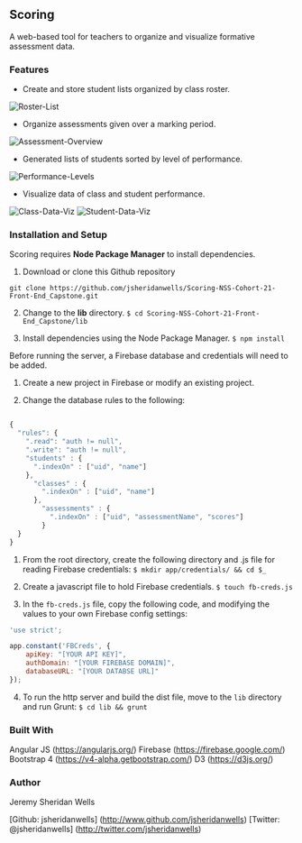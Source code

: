 ## Scoring
A web-based tool for teachers to organize and visualize formative assessment data.

### Features

* Create and store student lists organized by class roster.

![Roster-List](/documentation/Roster-List.jpg)

* Organize assessments given over a marking period.

![Assessment-Overview](/documentation/Assessment-Overview.jpg)

* Generated lists of students sorted by level of performance.

![Performance-Levels](/documentation/Performance-Levels.jpg)

* Visualize data of class and student performance.

![Class-Data-Viz](/documentation/Class-Data-Viz.jpg)
![Student-Data-Viz](/documentation/Student-Data-Viz.jpg)

### Installation and Setup

Scoring requires **Node Package Manager** to install dependencies.

1. Download or clone this Github repository

`git clone https://github.com/jsheridanwells/Scoring-NSS-Cohort-21-Front-End_Capstone.git`

2. Change to the __lib__ directory.
`$ cd Scoring-NSS-Cohort-21-Front-End_Capstone/lib`

3. Install dependencies using the Node Package Manager.
`$ npm install`

Before running the server, a Firebase database and credentials will need to be added.

1. Create a new project in Firebase or modify an existing project.

2. Change the database rules to the following: 
```javascript

{
  "rules": {
    ".read": "auth != null",
    ".write": "auth != null",
    "students" : {
      ".indexOn" : ["uid", "name"]
    },
      "classes" : {
        ".indexOn" : ["uid", "name"]
      },
        "assessments" : {
          ".indexOn" : ["uid", "assessmentName", "scores"]
        }
  }
}
```



1.  From the root directory, create the following directory and .js file for reading Firebase credentials:
`$ mkdir app/credentials/ && cd $_`

2. Create a javascript file to hold Firebase credentials.
`$ touch fb-creds.js`

3. In the `fb-creds.js` file, copy the following code, and modifying the values to your own Firebase config settings:

```javascript
'use strict';

app.constant('FBCreds', {
	apiKey: "[YOUR API KEY]",
    authDomain: "[YOUR FIREBASE DOMAIN]",
    databaseURL: "[YOUR DATABSE URL]"
});

```

4. To run the http server and build the dist file, move to the `lib` directory and run Grunt:
`$ cd lib && grunt`


### Built With

Angular JS (https://angularjs.org/)
Firebase (https://firebase.google.com/)
Bootstrap 4 (https://v4-alpha.getbootstrap.com/)
D3 (https://d3js.org/)

### Author
Jeremy Sheridan Wells

[Github: jsheridanwells] (http://www.github.com/jsheridanwells)
[Twitter: @jsheridanwells] (http://twitter.com/jsheridanwells)